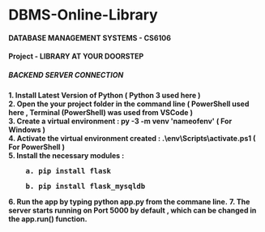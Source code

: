 # DBMS-Online-Library
#### DATABASE MANAGEMENT SYSTEMS - CS6106 ####
#### Project - LIBRARY AT YOUR DOORSTEP ####

##### BACKEND SERVER CONNECTION #####
<b>1. Install Latest Version of Python ( Python 3 used here )</b>  
<b>2. Open the your project folder in the command line ( PowerShell used here , Terminal (PowerShell) was used from VSCode )</b>  
<b>3. Create a virtual environment : py -3 -m venv 'nameofenv' ( For Windows )</b>  
<b>4. Activate the virtual environment created : .\env\Scripts\activate.ps1 ( For PowerShell )</b>  
<b>5. Install the necessary modules :  
 <pre>    a. pip install flask</pre>  
 <pre>    b. pip install flask_mysqldb</pre>   
</b>
<b>6. Run the app by typing python app.py from the commane line.</b>   
<b>7. The server starts running on Port 5000 by default , which can be changed in the app.run() function.</b>  
